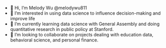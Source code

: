 - 👋 Hi, I’m Melody Wu @melodywu811
- 👀 I’m interested in using data science to influence decision-making and improve life 
- 🌱 I’m currently learning data science with General Assembly and doing quantitative research in public policy at Stanford. 
- 💞️ I’m looking to collaborate on projects dealing with education data, behavioral science, and personal finance. 


<!---
melodywu811/melodywu811 is a ✨ special ✨ repository because its `README.md` (this file) appears on your GitHub profile.
You can click the Preview link to take a look at your changes.
--->
